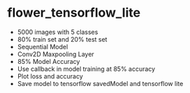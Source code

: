 # flower_tensorflow_lite

- 5000 images with 5 classes
- 80% train set and 20% test set
- Sequential Model
- Conv2D Maxpooling Layer
- 85% Model Accuracy
- Use callback in model training at 85% accuracy
- Plot loss and accuracy
- Save model to tensorflow savedModel and tensorflow lite
